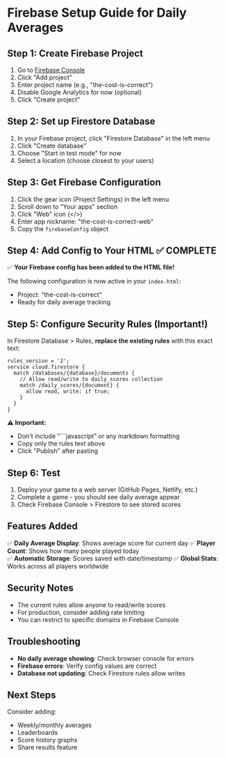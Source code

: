 # Firebase Setup Guide for Daily Averages

## Step 1: Create Firebase Project

1. Go to [Firebase Console](https://console.firebase.google.com/)
2. Click "Add project" 
3. Enter project name (e.g., "the-cost-is-correct")
4. Disable Google Analytics for now (optional)
5. Click "Create project"

## Step 2: Set up Firestore Database

1. In your Firebase project, click "Firestore Database" in the left menu
2. Click "Create database"
3. Choose "Start in test mode" for now
4. Select a location (choose closest to your users)

## Step 3: Get Firebase Configuration

1. Click the gear icon (Project Settings) in the left menu
2. Scroll down to "Your apps" section
3. Click "Web" icon (</>) 
4. Enter app nickname: "the-cost-is-correct-web"
5. Copy the `firebaseConfig` object

## Step 4: Add Config to Your HTML ✅ COMPLETE

✅ **Your Firebase config has been added to the HTML file!**

The following configuration is now active in your `index.html`:
- Project: "the-cost-is-correct"
- Ready for daily average tracking

## Step 5: Configure Security Rules (Important!)

In Firestore Database > Rules, **replace the existing rules** with this exact text:

```
rules_version = '2';
service cloud.firestore {
  match /databases/{database}/documents {
    // Allow read/write to daily_scores collection
    match /daily_scores/{document} {
      allow read, write: if true;
    }
  }
}
```

**⚠️ Important:** 
- Don't include "```javascript" or any markdown formatting
- Copy only the rules text above
- Click "Publish" after pasting

## Step 6: Test

1. Deploy your game to a web server (GitHub Pages, Netlify, etc.)
2. Complete a game - you should see daily average appear
3. Check Firebase Console > Firestore to see stored scores

## Features Added

✅ **Daily Average Display**: Shows average score for current day
✅ **Player Count**: Shows how many people played today  
✅ **Automatic Storage**: Scores saved with date/timestamp
✅ **Global Stats**: Works across all players worldwide

## Security Notes

- The current rules allow anyone to read/write scores
- For production, consider adding rate limiting
- You can restrict to specific domains in Firebase Console

## Troubleshooting

- **No daily average showing**: Check browser console for errors
- **Firebase errors**: Verify config values are correct
- **Database not updating**: Check Firestore rules allow writes

## Next Steps

Consider adding:
- Weekly/monthly averages
- Leaderboards 
- Score history graphs
- Share results feature
